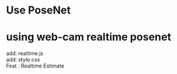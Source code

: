 # Use PoseNet

# using web-cam realtime posenet

add: realtime.js </br>
add: style.css </br>
Feat : Realtime Estimate
